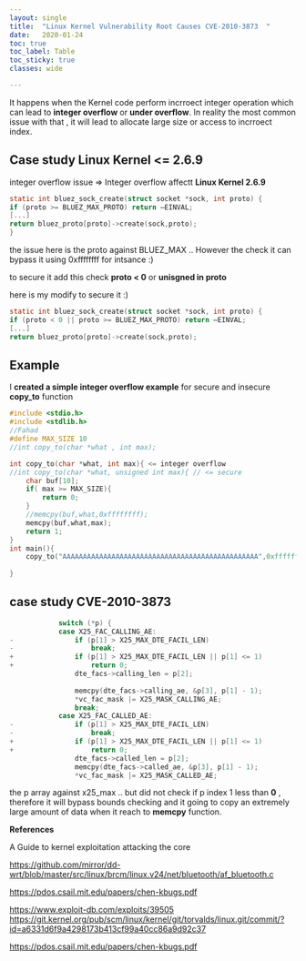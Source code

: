```yaml
---
layout: single
title:  "Linux Kernel Vulnerability Root Causes CVE-2010-3873  "
date:   2020-01-24
toc: true
toc_label: Table
toc_sticky: true
classes: wide

---
```





It happens when the Kernel code perform incrroect integer operation which can lead to **integer overflow** or **under overflow**. In reality the most common issue with that , it will lead to allocate large size or access to incrroect index. 



## Case study Linux Kernel <= 2.6.9



integer overflow issue => Integer overflow affectt **Linux Kernel  2.6.9** 

```c
static int bluez_sock_create(struct socket *sock, int proto) {
if (proto >= BLUEZ_MAX_PROTO) return –EINVAL;
[...]
return bluez_proto[proto]->create(sock,proto);
}

```

the issue here is the proto against BLUEZ_MAX .. However the check it can bypass it using 0xffffffff for intsance :) 

to secure it add this check **proto < 0** or **unisgned in proto** 



here is my modify to secure it :)

```c
static int bluez_sock_create(struct socket *sock, int proto) {
if (proto < 0 || proto >= BLUEZ_MAX_PROTO) return –EINVAL;
[...]
return bluez_proto[proto]->create(sock,proto);

```




## Example 

I **created a simple integer overflow example** for secure and insecure **copy_to** function 

```c
#include <stdio.h>
#include <stdlib.h>
//Fahad
#define MAX_SIZE 10
//int copy_to(char *what , int max);

int copy_to(char *what, int max){ <= integer overflow
//int copy_to(char *what, unsigned int max){ // <= secure 
	char buf[10];
	if( max >= MAX_SIZE){
		return 0;
	}
	//memcpy(buf,what,0xffffffff);
	memcpy(buf,what,max);
	return 1;
}
int main(){
	copy_to("AAAAAAAAAAAAAAAAAAAAAAAAAAAAAAAAAAAAAAAAAAAAAAAA",0xffffffff);
	
}
```





## case study CVE-2010-3873




```c
			switch (*p) {
 			case X25_FAC_CALLING_AE:
-				if (p[1] > X25_MAX_DTE_FACIL_LEN)
-					break;
+				if (p[1] > X25_MAX_DTE_FACIL_LEN || p[1] <= 1)
+					return 0;
 				dte_facs->calling_len = p[2];
 				
 				memcpy(dte_facs->calling_ae, &p[3], p[1] - 1);
 				*vc_fac_mask |= X25_MASK_CALLING_AE;
 				break;
 			case X25_FAC_CALLED_AE:
-				if (p[1] > X25_MAX_DTE_FACIL_LEN)
-					break;
+				if (p[1] > X25_MAX_DTE_FACIL_LEN || p[1] <= 1)
+					return 0;
 				dte_facs->called_len = p[2];
 				memcpy(dte_facs->called_ae, &p[3], p[1] - 1);
 				*vc_fac_mask |= X25_MASK_CALLED_AE;
```



the p array against x25_max .. but did not check if p index 1 less than **0** , therefore it will bypass bounds checking and it going to copy an extremely large amount of data when it reach to **memcpy** function.



**References** 

A Guide to kernel exploitation attacking the core 

https://github.com/mirror/dd-wrt/blob/master/src/linux/brcm/linux.v24/net/bluetooth/af_bluetooth.c

https://pdos.csail.mit.edu/papers/chen-kbugs.pdf

https://www.exploit-db.com/exploits/39505
https://git.kernel.org/pub/scm/linux/kernel/git/torvalds/linux.git/commit/?id=a6331d6f9a4298173b413cf99a40cc86a9d92c37

https://pdos.csail.mit.edu/papers/chen-kbugs.pdf
